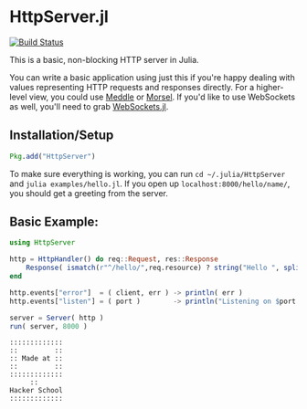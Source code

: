 # HttpServer.jl

[![Build Status](https://travis-ci.org/hackerschool/HttpServer.jl.png)](https://travis-ci.org/hackerschool/HttpServer.jl)

This is a basic, non-blocking HTTP server in Julia.

You can write a basic application using just this
if you're happy dealing with values representing HTTP requests and responses directly.
For a higher-level view, you could use [Meddle](https://github.com/hackerschool/Meddle.jl) or [Morsel](https://github.com/hackerschool/Morsel.jl).
If you'd like to use WebSockets as well, you'll need to grab [WebSockets.jl](https://github.com/hackerschool/WebSockets.jl).

## Installation/Setup

```jl
Pkg.add("HttpServer")
```

To make sure everything is working, you can run `cd ~/.julia/HttpServer` and `julia examples/hello.jl`. If you open up `localhost:8000/hello/name/`, you should get a greeting from the server.


## Basic Example:

~~~~.jl
using HttpServer

http = HttpHandler() do req::Request, res::Response
    Response( ismatch(r"^/hello/",req.resource) ? string("Hello ", split(req.resource,'/')[3], "!") : 404 )
end

http.events["error"]  = ( client, err ) -> println( err )
http.events["listen"] = ( port )        -> println("Listening on $port...")

server = Server( http )
run( server, 8000 )
~~~~

~~~~
:::::::::::::
::         ::
:: Made at ::
::         ::
:::::::::::::
     ::
Hacker School
:::::::::::::
~~~~
